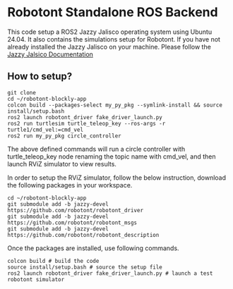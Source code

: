 Robotont Standalone ROS Backend
======

This code setup a ROS2 Jazzy Jalisco operating system using Ubuntu 24.04. It also contains the simulations setup for Robotont. If you have not already installed the Jazzy Jalisco on your machine. Please follow the [Jazzy Jalsico Documentation](https://docs.ros.org/en/jazzy/Installation/Alternatives/macOS-Development-Setup.html#system-requirements)

## How to setup?

```
git clone
cd ~/robotont-blockly-app  
colcon build --packages-select my_py_pkg --symlink-install && source install/setup.bash  
ros2 launch robotont_driver fake_driver_launch.py
ros2 run turtlesim turtle_teleop_key --ros-args -r turtle1/cmd_vel:=cmd_vel
ros2 run my_py_pkg circle_controller
```
The above defined commands will run a circle controller with turtle_teleop_key node renaming the topic name with cmd_vel, and then launch RViZ simulator to view results.

In order to setup the RViZ simulator, follow the below instruction, download the following packages in your workspace.

```
cd ~/robotont-blockly-app  
git submodule add -b jazzy-devel https://github.com/robotont/robotont_driver
git submodule add -b jazzy-devel https://github.com/robotont/robotont_msgs
git submodule add -b jazzy-devel https://github.com/robotont/robotont_description
```

Once the packages are installed, use following commands.

```
colcon build # build the code
source install/setup.bash # source the setup file
ros2 launch robotont_driver fake_driver_launch.py # launch a test robotont simulator
```
